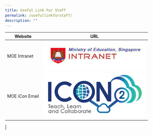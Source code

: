 ```yaml
---
title: Useful Link For Staff
permalink: /usefullinkforstaff/
description: ""
---
```

| Website | URL |
| -------- | -------- | 
| MOE Intranet |![MOE Intranet](/images/moe%20intranet.jfif) | 
|MOE iCon Email| ![MOE iCon Email](/images/moe%20icon%20email.png)|
|